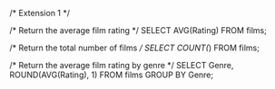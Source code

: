 /* Extension 1 */

/* Return the average film rating */
SELECT AVG(Rating) FROM films;

/* Return the total number of films */
SELECT COUNT(*) FROM films;

/* Return the average film rating by genre */
SELECT Genre, ROUND(AVG(Rating), 1) FROM films GROUP BY Genre;